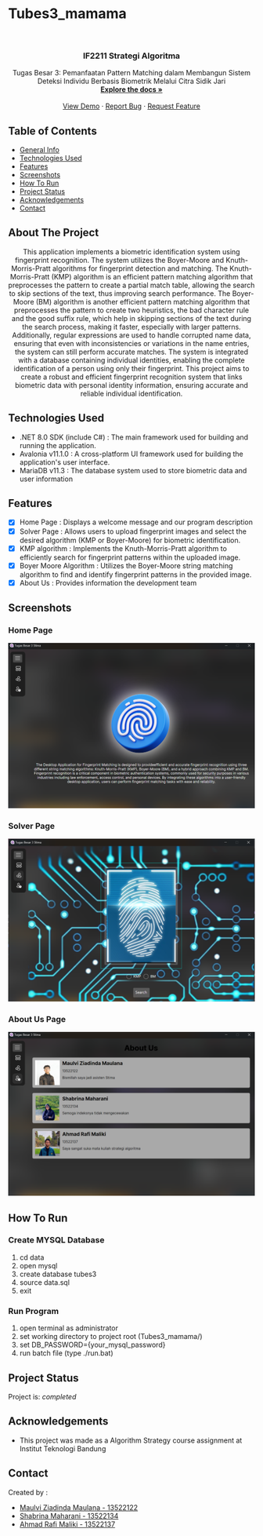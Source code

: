 # Tubes3_mamama

<br />
<div align="center">

<h3 align="center">
IF2211 Strategi Algoritma</h3>

  <p align="center">
    Tugas Besar 3: Pemanfaatan Pattern Matching dalam Membangun Sistem Deteksi Individu Berbasis Biometrik Melalui Citra Sidik Jari
    <br />
    <a href="https://github.com/rafimaliki/Tubes3_mamama"><strong>Explore the docs »</strong></a>
    <br />
    <br />
    <a href="https://github.com/rafimaliki/Tubes3_mamama">View Demo</a>
    ·
    <a href="https://github.com/rafimaliki/Tubes3_mamama/issues">Report Bug</a>
    ·
    <a href="https://github.com/rafimaliki/Tubes3_mamama/issues">Request Feature</a>
  </p>
</div>

## Table of Contents
* [General Info](#about-the-project)
* [Technologies Used](#technologies-used)
* [Features](#features)
* [Screenshots](#screenshots)
* [How To Run](#how-to-run)
* [Project Status](#project-status)
* [Acknowledgements](#acknowledgements)
* [Contact](#contact)



## About The Project
<p align = "center"> This application implements a biometric identification system using fingerprint recognition. The system utilizes the Boyer-Moore and Knuth-Morris-Pratt algorithms for fingerprint detection and matching. The Knuth-Morris-Pratt (KMP) algorithm is an efficient pattern matching algorithm that preprocesses the pattern to create a partial match table, allowing the search to skip sections of the text, thus improving search performance. The Boyer-Moore (BM) algorithm is another efficient pattern matching algorithm that preprocesses the pattern to create two heuristics, the bad character rule and the good suffix rule, which help in skipping sections of the text during the search process, making it faster, especially with larger patterns. Additionally, regular expressions are used to handle corrupted name data, ensuring that even with inconsistencies or variations in the name entries, the system can still perform accurate matches. The system is integrated with a database containing individual identities, enabling the complete identification of a person using only their fingerprint. This project aims to create a robust and efficient fingerprint recognition system that links biometric data with personal identity information, ensuring accurate and reliable individual identification. </p>


## Technologies Used
- .NET 8.0 SDK (include C#) : The main framework used for building and running the application.
- Avalonia v11.1.0 : A cross-platform UI framework used for building the application's user interface.
- MariaDB v11.3 : The database system used to store biometric data and user information
  

## Features

- [x] Home Page : Displays a welcome message and our program description
- [x] Solver Page : Allows users to upload fingerprint images and select the desired algorithm (KMP or Boyer-Moore) for biometric identification.
- [x] KMP algorithm :  Implements the Knuth-Morris-Pratt algorithm to efficiently search for fingerprint patterns within the uploaded image.
- [x] Boyer Moore Algorithm : Utilizes the Boyer-Moore string matching algorithm to find and identify fingerprint patterns in the provided image.
- [x] About Us : Provides information the development team

## Screenshots
### Home Page
![Example screenshot](/doc/homepage.png)

### Solver Page
![Example screenshot](/doc/solverpage.png)

### About Us Page
![Example screenshot](/doc/aboutus.png)

## How To Run

### Create MYSQL Database

1. cd data
2. open mysql
3. create database tubes3
4. source data.sql
5. exit

### Run Program

1. open terminal as administrator
2. set working directory to project root (Tubes3_mamama/)
3. set DB_PASSWORD={your_mysql_password}
4. run batch file (type ./run.bat)


## Project Status
Project is: _completed_


## Acknowledgements
- This project was made as a Algorithm Strategy course assignment at Institut Teknologi Bandung


## Contact
Created by : 
- [Maulvi Ziadinda Maulana - 13522122](https://github.com/maulvi-zm) 
- [Shabrina Maharani - 13522134](https://github.com/Maharanish)
- [Ahmad Rafi Maliki - 13522137](https://github.com/rafimaliki)


